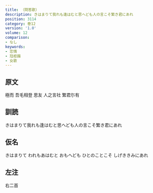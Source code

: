 ```yaml
---
title: （問答歌）
description: きはまりて我れも逢はむと思へども人の言こそ繁き君にあれ
position: 3114
category: 巻12
version: '1.0'
volume: 12
comparison:
- なし
keywords:
- 恋情
- 尫柜蹋
- 女歌
---
```


## 原文

極而 吾毛相登 思友 人之言社 繁君尓有

## 訓読

きはまりて我れも逢はむと思へども人の言こそ繁き君にあれ

## 仮名

きはまりて われもあはむと おもへども ひとのことこそ しげききみにあれ

## 左注

右二首
